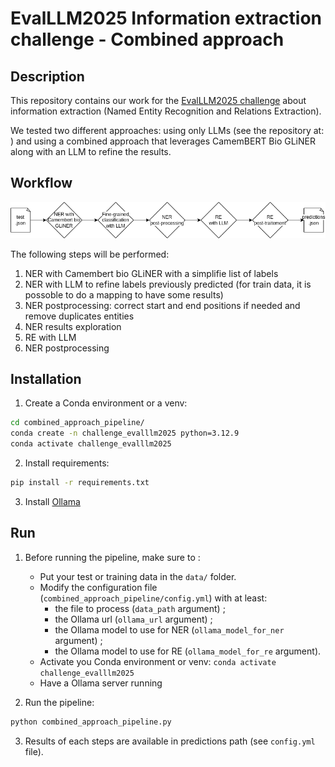 # EvalLLM2025 Information extraction challenge - Combined approach

## Description
This repository contains our work for the [EvalLLM2025 challenge](https://evalllm2025.sciencesconf.org/resource/page/id/5) about information extraction (Named Entity Recognition and Relations Extraction).

We tested two different approaches: using only LLMs (see the repository at: ) and using a combined approach that leverages CamemBERT Bio GLiNER along with an LLM to refine the results.

## Workflow
![Combined approach workflow](documentation/combined_approach_workflow_en.png)

The following steps will be performed:
1. NER with Camembert bio GLiNER with a simplifie list of labels
2. NER with LLM to refine labels previously predicted (for train data, it is possoble to do a mapping to have some results)
3. NER postprocessing: correct start and end positions if needed and remove duplicates entities
4. NER results exploration
5. RE with LLM
6. NER postprocessing

## Installation
1. Create a Conda environment or a venv:
```bash
cd combined_approach_pipeline/
conda create -n challenge_evalllm2025 python=3.12.9
conda activate challenge_evalllm2025
```

2. Install requirements:
```bash
pip install -r requirements.txt
```

3. Install [Ollama](https://ollama.com/download)

## Run

1. Before running the pipeline, make sure to :
    - Put your test or training data in the `data/` folder. 
    - Modify the configuration file (`combined_approach_pipeline/config.yml`) with at least:
        - the file to process (`data_path` argument) ;
        - the Ollama url (`ollama_url` argument) ;
        - the Ollama model to use for NER (`ollama_model_for_ner` argument) ;
        - the Ollama model to use for RE (`ollama_model_for_re` argument).
    - Activate you Conda environment or venv: `conda activate challenge_evalllm2025`
    - Have a Ollama server running

2. Run the pipeline:
```bash
python combined_approach_pipeline.py
```

3. Results of each steps are available in predictions path (see `config.yml` file).